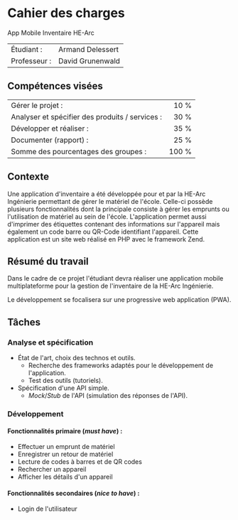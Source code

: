 # Cahier des charges

App Mobile Inventaire HE-Arc

|              |                  |
|:-------------|:-----------------|
| Étudiant :   | Armand Delessert |
| Professeur : | David Grunenwald |


## Compétences visées

|                                                 |       |
|:------------------------------------------------|------:|
| Gérer le projet :                               |  10 % |
| Analyser et spécifier des produits / services : |  30 % |
| Développer et réaliser :                        |  35 % |
| Documenter (rapport) :                          |  25 % |
| Somme des pourcentages des groupes :            | 100 % |


## Contexte
Une application d'inventaire a été développée pour et par la HE-Arc Ingénierie permettant de gérer le matériel de l'école. Celle-ci possède plusieurs fonctionnalités dont la principale consiste à gérer les emprunts ou l'utilisation de matériel au sein de l'école. L'application permet aussi d'imprimer des étiquettes contenant des informations sur l'appareil mais également un code barre ou QR-Code identifiant l'appareil. Cette application est un site web réalisé en PHP avec le framework Zend.


## Résumé du travail
Dans le cadre de ce projet l'étudiant devra réaliser une application mobile multiplateforme pour la gestion de l'inventaire de la HE-Arc Ingénierie.

Le développement se focalisera sur une progressive web application (PWA).


## Tâches
### Analyse et spécification
* État de l'art, choix des technos et outils.
  * Recherche des frameworks adaptés pour le développement de l'application.
  * Test des outils (tutoriels).
* Spécification d'une API simple.
  * _Mock_/_Stub_ de l'API (simulation des réponses de l'API).


### Développement
#### Fonctionnalités primaire (_must have_) :
* Effectuer un emprunt de matériel
* Enregistrer un retour de matériel
* Lecture de codes à barres et de QR codes
* Rechercher un appareil
* Afficher les détails d'un appareil

#### Fonctionnalités secondaires (_nice to have_) :
* Login de l'utilisateur